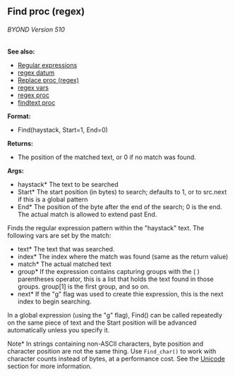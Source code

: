 ## Find proc (regex) 
###### BYOND Version 510
**See also:**
*   [Regular expressions](/%7Bnotes%7D/regex)
*   [regex datum](/regex)
*   [Replace proc (regex)](/regex/proc/Replace)
*   [regex vars](/regex/var)
*   [regex proc](/proc/regex)
*   [findtext proc](/proc/findtext)
<!-- -->
**Format:**
*   Find(haystack, Start=1, End=0)
<!-- -->
**Returns:**
*   The position of the matched text, or 0 if no match was found.
<!-- -->
**Args:**
*   haystack* The text to be searched
*   Start* The start position (in bytes) to search; defaults to 1, or to
    src.next if this is a global pattern
*   End* The position of the byte after the end of the search; 0 is the
    end. The actual match is allowed to extend past End.


Finds the regular expression pattern within the \"haystack\"
text. The following vars are set by the match:
-   text* The text that was searched.
-   index* The index where the match was found (same as the return
    value)
-   match* The actual matched text
-   group* If the expression contains capturing groups with the ( )
    parentheses operator, this is a list that holds the text found in
    those groups. group\[1\] is the first group, and so on.
-   next* If the \"g\" flag was used to create thie expression, this is
    the next index to begin searching.


In a global expression (using the \"g\" flag), Find() can be
called repeatedly on the same piece of text and the Start position will
be advanced automatically unless you specify it. 

Note* In
strings containing non-ASCII characters, byte position and character
position are not the same thing. Use `Find_char()` to work with
character counts instead of bytes, at a performance cost. See the
[Unicode](@/%7Bnotes%7D/Unicode) section for more information.